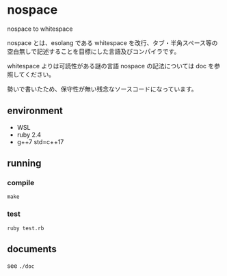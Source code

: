 
# nospace

nospace to whitespace

nospace とは、esolang である whitespace を改行、タブ・半角スペース等の空白無しで記述することを目標にした言語及びコンパイラです。

whitespace よりは可読性がある謎の言語 nospace の記法については doc を参照してください。

勢いで書いたため、保守性が無い残念なソースコードになっています。

## environment

- WSL
- ruby 2.4
- g++7 std=c++17

## running

### compile

`make`

### test

`ruby test.rb`

## documents

see `./doc`
